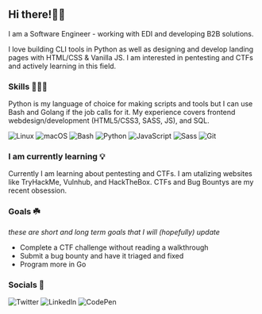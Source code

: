 ## Hi there!👋🏻

I am a Software Engineer - working with EDI and developing B2B solutions.

I love building CLI tools in Python as well as designing and develop landing pages with HTML/CSS & Vanilla JS. I am interested in pentesting and CTFs and actively learning in this field.

### Skills 👨🏼‍💻

Python is my language of choice for making scripts and tools but I can use Bash and Golang if the job calls for it. My experience covers frontend webdesign/development (HTML5/CSS3, SASS, JS), and SQL.

![Linux](https://img.shields.io/badge/OS-Linux-F5C363?logo=linux&logoColor=white) ![macOS](https://img.shields.io/badge/OS-macOS-F5C363?logo=apple&logoColor=white) ![Bash](https://img.shields.io/badge/Code-Bash-F5C363?logo=gnu-bash&logoColor=white) ![Python](https://img.shields.io/badge/Code-Python-F5C363?logo=python&logoColor=white) ![JavaScript](https://img.shields.io/badge/Code-JavaScript-F5C363?logo=javascript&logoColor=white)
![Sass](https://img.shields.io/badge/Code-Sass-F5C363?logo=sass&logoColor=white) ![Git](https://img.shields.io/badge/Tools-Git-F5C363?logo=git&logoColor=white)

### I am currently learning 💡

Currently I am learning about pentesting and CTFs. I am utalizing websites like TryHackMe, Vulnhub, and HackTheBox. CTFs and Bug Bountys are my recent obsession.

### Goals ☘️

_these are short and long term goals that I will (hopefully) update_

- Complete a CTF challenge without reading a walkthrough
- Submit a bug bounty and have it triaged and fixed
- Program more in Go

### Socials 📱

![Twitter](https://img.shields.io/twitter/url?label=Twitter&style=social&url=https%3A%2F%2Ftwitter.com%2FRed_Hipp0%2F) ![LinkedIn](https://img.shields.io/twitter/url?label=LinkedIn&logo=linkedin&style=social&url=https%3A%2F%2Fwww.linkedin.com%2Fin%2Fsage-hourihan%2F)
![CodePen](https://img.shields.io/twitter/url?label=CodePen&logo=CodePen&style=social&url=https%3A%2F%2Fcodepen.io%2Fsamiho97%2F)
